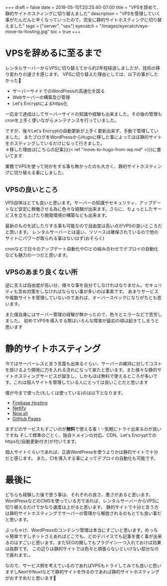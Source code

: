+++
draft = false
date = 2019-05-10T20:25:40-07:00
title = "VPSを辞めて、静的サイトホスティングに切り替えました"
description = "VPSを管理していく事がだんだんと辛くなっていったので、完全に静的サイトホスティングに切り替えました"
tags = ["server", "vps"]
eyecatch = "/images/eyecatch/eye-move-to-hosting.jpg"
toc = true
+++

# VPSを辞めるに至るまで
レンタルサーバーからVPSに切り替えてから約2年程経過しましたが、技術の移り変わりの速さを感じます。
VPSに切り替えた理由としては、以下の事がしたかった🚀

- サーバーサイドでのWordPressの高速化を図る
- Webサーバーの構築及び管理
- Let's Encryptによるhttps化

一応全て達成はしてサーバーサイドの知識や経験も出来ました。その後の管理もcronを上手く使いながらメンテナンスを行っていました。

ですが、後々Let's Encryptの自動更新が上手く更新出来ず、手動で管理していました。
またブログをWordPressからHugoに移した事によってほぼ静的サイトをホスティングしているだけになって行きました。\
＊移した理由は[こちらの記事]({{< ref "move-to-hugo-from-wp.md" >}})に書いてます

業務でVPSを使って何かをする事も無かったのも大きく、静的サイトホスティングに切り替える事にしました。

## VPSの良いところ
VPS自体はとても良いと思います。サーバーの知識やセキュリティ、アップデートなど安定に稼働させる為に色々な経験が出来ます。さらに、ちょっとしたサービスを立ち上げたり開発環境の構築なども出来ます。

最新のものを試したりする事も可能なので自由度は高い点がVPSの良いところだと思います。
レンタルサーバーとは違い、リソースは確保されているので他のサイトにパワーが取られる事はないはず(おそらく)

cronなどで日々のアップデート自動化やCIとの組み合わせでデプロイの自動化なども魅力の一つだと思います。

## VPSのあまり良くない所
逆に言えば自由度が高い分、様々な事を自分でしなければなりません。セキュリティも含め対策をしなければならない事が多いのは事実です。
あまりサービスや複数サイトを管理していないのであれば、オーバースペックになりがちとも思います。

また僕自身にはサーバー管理の経験が無かったので、色々とエラーなどで苦労しました。
初めてVPSを導入する際はいろんな障害が最初の頃は起きてしまうと思います

# 静的サイトホスティング
今ではサーバーレスと言う言葉も出来るぐらい、サーバーの維持に対してコストを掛けるより開発に力を入れる流れになって来たと思います。また様々な静的サイトホスティングサービスが誕生し、しかもほぼ無料で使えるところが多いです。これは個人サイトを管理している人にとっては良いことだと思います

僕が今まで使った(もしくは使っている)のは以下となります。

- [Firebase Hosting](https://firebase.google.com/)
- [Netlify](https://www.netlify.com/)
- [Now.sh](https://zeit.co/now)
- [GitHub Pages](https://pages.github.com/)

まずどのサービスもすごいのが**無料**で使える事！✨気軽にトライ出来るのが良いですね
そして標準のごとく、独自ドメインの対応、CDN、Let's Encryptでのhttps化(自動更新付き)が付いてます。

個人サイトぐらいであれば、正直WordPressを使うよりかは静的サイトで十分だと感じます。
また、CIを導入する事によってデプロイの自動化も可能です。

# 最後に
どちらも経験した後で思う事は、それぞれの良さ、悪さがあると思います。
WordPressなどのCMSを使っている方であれば、レンタルサーバーからVPSに切り替えるだけでかなり速度は上がると思います。
静的サイトで十分と言う方は静的サイトホスティングでサーバーの管理から解放されるのもとても良い事だと思います。

ぶっちゃけ、WordPressのコンテンツ管理は本当にすごいと思います。めっちゃ簡単ですしネットさえあればどこでも、どのデバイスでも記事を書く事が出来るのはすごいと思います。またSEOの関してもプラグイン一つ入れておけば効果は抜群です。
この辺りは静的サイトでは色々と頑張らないといけない部分なので疲れます。。

なので、サービス側を考えているのであればVPSもトライしてみても良いと思いますしNextやNuxtなどで静的サイトを作るのであれば静的サイトホスティングがおすすめだと思います🙌

&nbsp;
